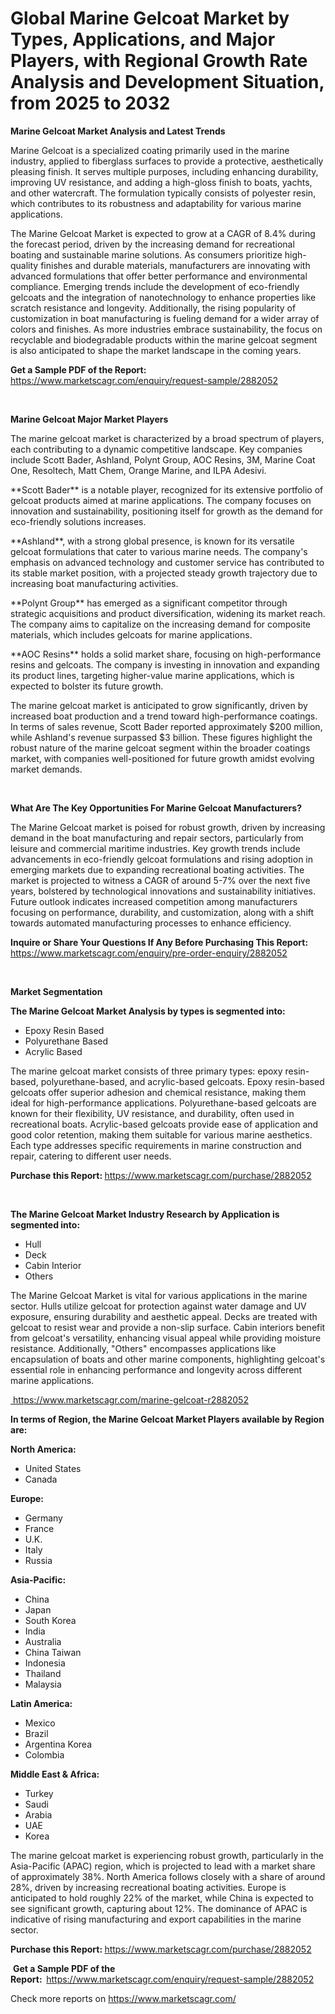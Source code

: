 <p><h1>Global Marine Gelcoat Market by Types, Applications, and Major Players, with Regional Growth Rate Analysis and Development Situation, from 2025 to 2032</h1></p><p><strong>Marine Gelcoat Market Analysis and Latest Trends</strong></p>
<p><p>Marine Gelcoat is a specialized coating primarily used in the marine industry, applied to fiberglass surfaces to provide a protective, aesthetically pleasing finish. It serves multiple purposes, including enhancing durability, improving UV resistance, and adding a high-gloss finish to boats, yachts, and other watercraft. The formulation typically consists of polyester resin, which contributes to its robustness and adaptability for various marine applications.</p><p>The Marine Gelcoat Market is expected to grow at a CAGR of 8.4% during the forecast period, driven by the increasing demand for recreational boating and sustainable marine solutions. As consumers prioritize high-quality finishes and durable materials, manufacturers are innovating with advanced formulations that offer better performance and environmental compliance. Emerging trends include the development of eco-friendly gelcoats and the integration of nanotechnology to enhance properties like scratch resistance and longevity. Additionally, the rising popularity of customization in boat manufacturing is fueling demand for a wider array of colors and finishes. As more industries embrace sustainability, the focus on recyclable and biodegradable products within the marine gelcoat segment is also anticipated to shape the market landscape in the coming years.</p></p>
<p><strong>Get a Sample PDF of the Report:&nbsp;</strong> <a href="https://www.marketscagr.com/enquiry/request-sample/2882052?utm_campaign=2528&utm_medium=2&utm_source=Github&utm_content=ia&utm_term=12032025&utm_id=marine-gelcoat">https://www.marketscagr.com/enquiry/request-sample/2882052</a></p>
<p>&nbsp;</p>
<p><strong>Marine Gelcoat Major Market Players</strong></p>
<p><p>The marine gelcoat market is characterized by a broad spectrum of players, each contributing to a dynamic competitive landscape. Key companies include Scott Bader, Ashland, Polynt Group, AOC Resins, 3M, Marine Coat One, Resoltech, Matt Chem, Orange Marine, and ILPA Adesivi.</p><p>**Scott Bader** is a notable player, recognized for its extensive portfolio of gelcoat products aimed at marine applications. The company focuses on innovation and sustainability, positioning itself for growth as the demand for eco-friendly solutions increases. </p><p>**Ashland**, with a strong global presence, is known for its versatile gelcoat formulations that cater to various marine needs. The company's emphasis on advanced technology and customer service has contributed to its stable market position, with a projected steady growth trajectory due to increasing boat manufacturing activities.</p><p>**Polynt Group** has emerged as a significant competitor through strategic acquisitions and product diversification, widening its market reach. The company aims to capitalize on the increasing demand for composite materials, which includes gelcoats for marine applications.</p><p>**AOC Resins** holds a solid market share, focusing on high-performance resins and gelcoats. The company is investing in innovation and expanding its product lines, targeting higher-value marine applications, which is expected to bolster its future growth.</p><p>The marine gelcoat market is anticipated to grow significantly, driven by increased boat production and a trend toward high-performance coatings. In terms of sales revenue, Scott Bader reported approximately $200 million, while Ashland's revenue surpassed $3 billion. These figures highlight the robust nature of the marine gelcoat segment within the broader coatings market, with companies well-positioned for future growth amidst evolving market demands.</p></p>
<p>&nbsp;</p>
<p><strong>What Are The Key Opportunities For Marine Gelcoat Manufacturers?</strong></p>
<p><p>The Marine Gelcoat market is poised for robust growth, driven by increasing demand in the boat manufacturing and repair sectors, particularly from leisure and commercial maritime industries. Key growth trends include advancements in eco-friendly gelcoat formulations and rising adoption in emerging markets due to expanding recreational boating activities. The market is projected to witness a CAGR of around 5-7% over the next five years, bolstered by technological innovations and sustainability initiatives. Future outlook indicates increased competition among manufacturers focusing on performance, durability, and customization, along with a shift towards automated manufacturing processes to enhance efficiency.</p></p>
<p><strong>Inquire or Share Your Questions If Any Before Purchasing This Report:</strong> <a href="https://www.marketscagr.com/enquiry/pre-order-enquiry/2882052?utm_campaign=2528&utm_medium=2&utm_source=Github&utm_content=ia&utm_term=12032025&utm_id=marine-gelcoat">https://www.marketscagr.com/enquiry/pre-order-enquiry/2882052</a></p>
<p>&nbsp;</p>
<p><strong>Market Segmentation</strong></p>
<p><strong>The Marine Gelcoat Market Analysis by types is segmented into:</strong></p>
<p><ul><li>Epoxy Resin Based</li><li>Polyurethane Based</li><li>Acrylic Based</li></ul></p>
<p><p>The marine gelcoat market consists of three primary types: epoxy resin-based, polyurethane-based, and acrylic-based gelcoats. Epoxy resin-based gelcoats offer superior adhesion and chemical resistance, making them ideal for high-performance applications. Polyurethane-based gelcoats are known for their flexibility, UV resistance, and durability, often used in recreational boats. Acrylic-based gelcoats provide ease of application and good color retention, making them suitable for various marine aesthetics. Each type addresses specific requirements in marine construction and repair, catering to different user needs.</p></p>
<p><strong>Purchase this Report:&nbsp;</strong><a href="https://www.marketscagr.com/purchase/2882052?utm_campaign=2528&utm_medium=2&utm_source=Github&utm_content=ia&utm_term=12032025&utm_id=marine-gelcoat">https://www.marketscagr.com/purchase/2882052</a></p>
<p>&nbsp;</p>
<p><strong>The Marine Gelcoat Market Industry Research by Application is segmented into:</strong></p>
<p><ul><li>Hull</li><li>Deck</li><li>Cabin Interior</li><li>Others</li></ul></p>
<p><p>The Marine Gelcoat Market is vital for various applications in the marine sector. Hulls utilize gelcoat for protection against water damage and UV exposure, ensuring durability and aesthetic appeal. Decks are treated with gelcoat to resist wear and provide a non-slip surface. Cabin interiors benefit from gelcoat's versatility, enhancing visual appeal while providing moisture resistance. Additionally, "Others" encompasses applications like encapsulation of boats and other marine components, highlighting gelcoat's essential role in enhancing performance and longevity across different marine applications.</p></p>
<p><a href="https://www.marketscagr.com/marine-gelcoat-r2882052?utm_campaign=2528&utm_medium=2&utm_source=Github&utm_content=ia&utm_term=12032025&utm_id=marine-gelcoat">&nbsp;https://www.marketscagr.com/marine-gelcoat-r2882052</a></p>
<p><strong>In terms of Region, the Marine Gelcoat Market Players available by Region are:</strong></p>
<p>
    <p> <strong> North America: </strong>
        <ul>
            <li>United States</li>
            <li>Canada</li>
        </ul>
        </p> 
    <p> <strong> Europe: </strong>
        <ul>
            <li>Germany</li>
            <li>France</li>
            <li>U.K.</li>
            <li>Italy</li>
            <li>Russia</li>
        </ul>
        </p> 
    <p> <strong> Asia-Pacific: </strong>
        <ul>
            <li>China</li>
            <li>Japan</li>
            <li>South Korea</li>
            <li>India</li>
            <li>Australia</li>
            <li>China Taiwan</li>
            <li>Indonesia</li>
            <li>Thailand</li>
            <li>Malaysia</li>
        </ul>
        </p> 
    <p> <strong> Latin America: </strong>
        <ul>
            <li>Mexico</li>
            <li>Brazil</li>
            <li>Argentina Korea</li>
            <li>Colombia</li>
        </ul>
        </p> 
    <p> <strong> Middle East & Africa: </strong>
        <ul>
            <li>Turkey</li>
            <li>Saudi</li>
            <li>Arabia</li>
            <li>UAE</li>
            <li>Korea</li>
        </ul>
    </p>
    </p>
<p><p>The marine gelcoat market is experiencing robust growth, particularly in the Asia-Pacific (APAC) region, which is projected to lead with a market share of approximately 38%. North America follows closely with a share of around 28%, driven by increasing recreational boating activities. Europe is anticipated to hold roughly 22% of the market, while China is expected to see significant growth, capturing about 12%. The dominance of APAC is indicative of rising manufacturing and export capabilities in the marine sector.</p></p>
<p><strong>Purchase this Report: </strong><a href="https://www.marketscagr.com/purchase/2882052?utm_campaign=2528&utm_medium=2&utm_source=Github&utm_content=ia&utm_term=12032025&utm_id=marine-gelcoat">https://www.marketscagr.com/purchase/2882052</a></p>
<p>&nbsp;<strong>Get a Sample PDF of the Report:&nbsp;&nbsp;</strong><a href="https://www.marketscagr.com/enquiry/request-sample/2882052?utm_campaign=2528&utm_medium=2&utm_source=Github&utm_content=ia&utm_term=12032025&utm_id=marine-gelcoat">https://www.marketscagr.com/enquiry/request-sample/2882052</a></p>
<p><strong></strong></p>
<p>Check more reports on <a href="https://www.marketscagr.com/?utm_campaign=2528&utm_medium=2&utm_source=Github&utm_content=ia&utm_term=12032025&utm_id=marine-gelcoat">https://www.marketscagr.com/</a></p>